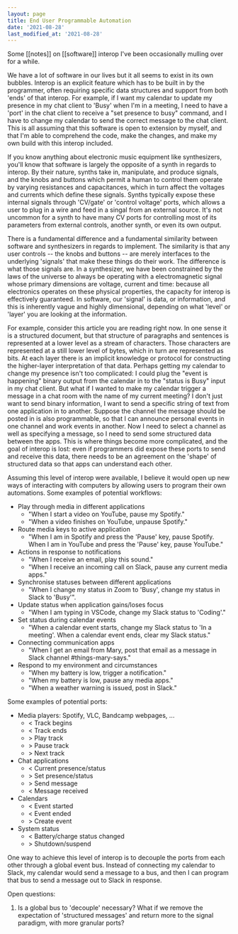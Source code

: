```yaml
---
layout: page
title: End User Programmable Automation
date: '2021-08-28'
last_modified_at: '2021-08-28'
---
```


Some [[notes]] on [[software]] interop I've been occasionally mulling over for a while.

We have a lot of software in our lives but it all seems to exist in its own bubbles. Interop is an explicit feature which has to be built in by the programmer, often requiring specific data structures and support from both 'ends' of that interop. For example, if I want my calendar to update my presence in my chat client to 'Busy' when I'm in a meeting, I need to have a 'port' in the chat client to receive a "set presence to busy" command, and I have to change my calendar to send the correct message to the chat client. This is all assuming that this software is open to extension by myself, and that I'm able to comprehend the code, make the changes, and make my own build with this interop included.

If you know anything about electronic music equipment like synthesizers, you'll know that software is largely the opposite of a synth in regards to interop. By their nature, synths take in, manipulate, and produce signals, and the knobs and buttons which permit a human to control them operate by varying resistances and capacitances, which in turn affect the voltages and currents which define these signals. Synths typically expose these internal signals through 'CV/gate' or 'control voltage' ports, which allows a user to plug in a wire and feed in a singal from an external source. It's not uncommon for a synth to have many CV ports for controlling most of its parameters from external controls, another synth, or even its own output.

There is a fundamental difference and a fundamental similarity between software and synthesizers in regards to implement. The similarity is that any user controls -- the knobs and buttons -- are merely interfaces to the underlying 'signals' that make these things do their work. The difference is what those signals are. In a synthesizer, we have been constrained by the laws of the universe to always be operating with a electromagnetic signal whose primary dimensions are voltage, current and time: because all electronics operates on these physical properties, the capacity for interop is effectively guaranteed. In software, our 'signal' is data, or information, and this is inherently vague and highly dimensional, depending on what 'level' or 'layer' you are looking at the information.

For example, consider this article you are reading right now. In one sense it is a structured document, but that structure of paragraphs and sentences is represented at a lower level as a stream of characters. Those characters are represented at a still lower level of bytes, which in turn are represented as bits. At each layer there is an implicit knowledge or protocol for constructing the higher-layer interpretation of that data. Perhaps getting my calendar to change my presence isn't too complicated: I could plug the "event is happening" binary output from the calendar in to the "status is Busy" input in my chat client. But what if I wanted to make my calendar trigger a message in a chat room with the name of my current meeting? I don't just want to send binary information, I want to send a specific string of text from one application in to another. Suppose the channel the message should be posted in is also programmable, so that I can announce personal events in one channel and work events in another. Now I need to select a channel as well as specifying a message, so I need to send some structured data between the apps. This is where things become more complicated, and the goal of interop is lost: even if programmers did expose these ports to send and receive this data, there needs to be an agreement on the 'shape' of structured data so that apps can understand each other.

Assuming this level of interop were available, I believe it would open up new ways of interacting with computers by allowing users to program their own automations. Some examples of potential workflows:

* Play through media in different applications
  * "When I start a video on YouTube, pause my Spotify."
  * "When a video finishes on YouTube, unpause Spotify."
* Route media keys to active application
  * "When I am in Spotify and press the 'Pause' key, pause Spotify. When I am in YouTube and press the 'Pause' key, pause YouTube."
* Actions in response to notifications
  * "When I receive an email, play this sound."
  * "When I receive an incoming call on Slack, pause any current media apps."
* Synchronise statuses between different applications
  * "When I change my status in Zoom to 'Busy', change my status in Slack to 'Busy'".
* Update status when application gains/loses focus
  * "When I am typing in VSCode, change my Slack status to 'Coding'."
* Set status during calendar events
  * "When a calendar event starts, change my Slack status to 'In a meeting'. When a calendar event ends, clear my Slack status."
* Connecting communication apps
  * "When I get an email from Mary, post that email as a message in Slack channel #things-mary-says."
* Respond to my environment and circumstances
  * "When my battery is low, trigger a notification."
  * "When my battery is low, pause any media apps."
  * "When a weather warning is issued, post in Slack."

Some examples of potential ports:

* Media players: Spotify, VLC, Bandcamp webpages, ...
  * < Track begins
  * < Track ends
  * \> Play track
  * \> Pause track
  * \> Next track
* Chat applications
  * < Current presence/status
  * \> Set presence/status
  * \> Send message
  * < Message received
* Calendars
  * < Event started
  * < Event ended
  * \> Create event
* System status
  * < Battery/charge status changed
  * \> Shutdown/suspend

One way to achieve this level of interop is to decouple the ports from each other through a global event bus. Instead of connecting my calendar to Slack, my calendar would send a message to a bus, and then I can program that bus to send a message out to Slack in response.

Open questions:

1. Is a global bus to 'decouple' necessary? What if we remove the expectation of 'structured messages' and return more to the signal paradigm, with more granular ports?
